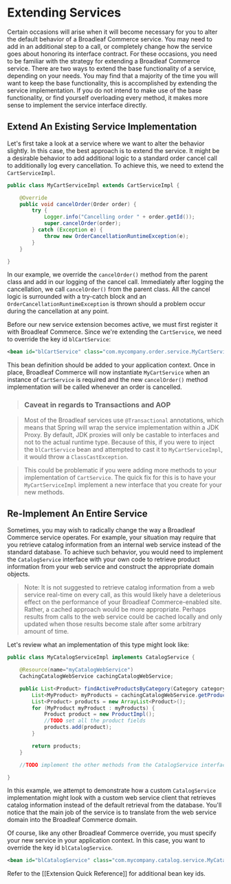 # Extending Services

Certain occasions will arise when it will become necessary for you to alter the default behavior of a Broadleaf Commerce service. You may need to add in an additional step to a call, or completely change how the service goes about honoring its interface contract. For these occasions, you need to be familiar with the strategy for extending a Broadleaf Commerce service. There are two ways to extend the base functionality of a service, depending on your needs.  You may find that a majority of the time you will want to keep the base functionality, this is accomplished by extending the service implementation. If you do not intend to make use of the base functionality, or find yourself overloading every method, it makes more sense to implement the service interface directly.

## Extend An Existing Service Implementation

Let's first take a look at a service where we want to alter the behavior slightly. In this case, the best approach is to extend the service. It might be a desirable behavior to add additional logic to a standard order cancel call to additionally log every cancellation. To achieve this, we need to extend the `CartServiceImpl`.

```java
public class MyCartServiceImpl extends CartServiceImpl {

    @Override
    public void cancelOrder(Order order) {
        try {
            Logger.info("Cancelling order " + order.getId());
            super.cancelOrder(order);
        } catch (Exception e) {
            throw new OrderCancellationRuntimeException(e);
        }
    }

}
```

In our example, we override the `cancelOrder()` method from the parent class and add in our logging of the cancel call. Immediately after logging the cancellation, we call `cancelOrder()` from the parent class. All the cancel logic is surrounded with a try-catch block and an `OrderCancellationRuntimeException` is thrown should a problem occur during the cancellation at any point.

Before our new service extension becomes active, we must first register it with Broadleaf Commerce. Since we're extending the `CartService`, we need to override the key id `blCartService`:

```xml
<bean id="blCartService" class="com.mycompany.order.service.MyCartServiceImpl"/>
```

This bean definition should be added to your application context. Once in place, Broadleaf Commerce will now instantiate `MyCartService` when an instance of `CartService` is required and the new `cancelOrder()` method implementation will be called whenever an order is cancelled.

> ### Caveat in regards to Transactions and AOP

> Most of the Broadleaf services use `@Transactional` annotations, which means that Spring will wrap the service implementation within a JDK Proxy. By default, JDK proxies will only be castable to interfaces and not to the actual runtime type. Because of this, if you were to inject the `blCartService` bean and attempted to cast it to `MyCartServiceImpl`, it would throw a `ClassCastException`.

> This could be problematic if you were adding more methods to your implementation of `CartService`. The quick fix for this is to have your `MyCartServiceImpl` implement a new interface that you create for your new methods.

## Re-Implement An Entire Service

Sometimes, you may wish to radically change the way a Broadleaf Commerce service operates. For example, your situation may require that you retrieve catalog information from an internal web service instead of the standard database. To achieve such behavior, you would need to implement the `CatalogService` interface with your own code to retrieve product information from your web service and construct the appropriate domain objects. 

> Note: It is not suggested to retrieve catalog information from a web service real-time on every call, as this would likely have a deleterious effect on the performance of your Broadleaf Commerce-enabled site. Rather, a cached approach would be more appropriate. Perhaps results from calls to the web service could be cached locally and only updated when those results become stale after some arbitrary amount of time.

Let's review what an implementation of this type might look like:

```java
public class MyCatalogServiceImpl implements CatalogService {

    @Resource(name="myCatalogWebService")
    CachingCatalogWebService cachingCatalogWebService;

    public List<Product> findActiveProductsByCategory(Category category) {
        List<MyProduct> myProducts = cachingCatalogWebService.getProductsInCategory(category.getName());
        List<Product> products = new ArrayList<Product>();
        for (MyProduct myProduct : myProducts) {
            Product product = new ProductImpl();
            //TODO set all the product fields
            products.add(product);
        }

        return products;
    }

    //TODO implement the other methods from the CatalogService interface

}
```

In this example, we attempt to demonstrate how a custom `CatalogService` implementation might look with a custom web service client that retrieves catalog information instead of the default retrieval from the database. You'll notice that the main job of the service is to translate from the web service domain into the Broadleaf Commerce domain.

Of course, like any other Broadleaf Commerce override, you must specify your new service in your application context. In this case, you want to override the key id `blCatalogService`. 

```xml
<bean id="blCatalogService" class="com.mycompany.catalog.service.MyCatalogServiceImpl"/>
```

Refer to the [[Extension Quick Reference]] for additional bean key ids.

